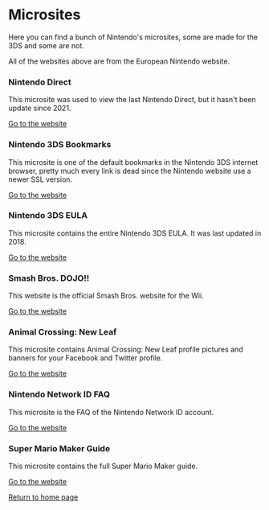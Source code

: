 # Microsites

Here you can find a bunch of Nintendo's microsites, some are made for the 3DS and some are not.

All of the websites above are from the European Nintendo website.

### Nintendo Direct

This microsite was used to view the last Nintendo Direct, but it hasn't been update since 2021.

[Go to the website](https://microsite.nintendo-europe.com/nintendo_direct/nal/?121)

### Nintendo 3DS Bookmarks

This microsite is one of the default bookmarks in the Nintendo 3DS internet browser, pretty much every link is dead since the Nintendo website use a newer SSL version.

[Go to the website](https://microsite.nintendo-europe.com/nintendo3dsbookmarks/index.php?lang=)

### Nintendo 3DS EULA

This microsite contains the entire Nintendo 3DS EULA. It was last updated in 2018.

[Go to the website](https://microsite.nintendo-europe.com/terms/3ds/3DS_Shop_EULA/)

### Smash Bros. DOJO!!

This website is the official Smash Bros. website for the Wii.

[Go to the website](https://www.smashbros.com/wii/en_us/)

### Animal Crossing: New Leaf

This microsite contains Animal Crossing: New Leaf profile pictures and banners for your Facebook and Twitter profile.

[Go to the website](https://microsite.nintendo-europe.com/nintendo_animal_crossing/)

### Nintendo Network ID FAQ

This microsite is the FAQ of the Nintendo Network ID account. 

[Go to the website](https://microsite.nintendo-europe.com/qa/QA_en.html)

### Super Mario Maker Guide

This microsite contains the full Super Mario Maker guide.

[Go to the website](https://microsite.nintendo-europe.com/super-mario-maker-manual/itCH/index.html)

[Return to home page](./index.html)

